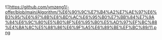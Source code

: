 ![]https://github.com/ymzeng1/-offer/blob/main/Algorithm/%E6%90%9C%E7%B4%A2%E7%AE%97%E6%B3%95/%E6%97%8B%E8%BD%AC%E6%95%B0%E7%BB%84%E7%9A%84%E6%9C%80%E5%B0%8F%E6%95%B0%E5%AD%97%EF%BC%88%E4%BA%8C%E5%88%86%E6%9F%A5%E6%89%BE%EF%BC%89/11.png

